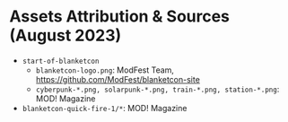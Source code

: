# Assets Attribution & Sources (August 2023)

- `start-of-blanketcon`
	- `blanketcon-logo.png`: ModFest Team, https://github.com/ModFest/blanketcon-site
	- `cyberpunk-*.png, solarpunk-*.png, train-*.png, station-*.png`: MOD! Magazine
- `blanketcon-quick-fire-1/*`: MOD! Magazine
